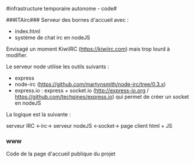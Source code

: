 #infrastructure temporaire autonome - code#


###ITAirc###
Serveur des bornes d'accueil avec :

- index.html
- système de chat irc en nodeJS

Envisagé un moment KiwiIRC (https://kiwiirc.com) mais trop lourd à modifier.

Le serveur node utilise les outils suivants :

- express
- node-irc (https://github.com/martynsmith/node-irc/tree/0.3.x)
- express.io : express + socket.io (http://express-io.org / https://github.com/techpines/express.io) qui permet de créer un socket en nodeJS

La logique est la suivante :

serveur IRC <-irc-> serveur nodeJS <-socket-> page client html + JS

### www ###

Code de la page d'accueil publique du projet